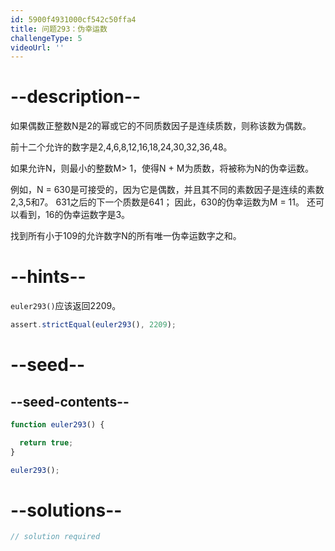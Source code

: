 ```yaml
---
id: 5900f4931000cf542c50ffa4
title: 问题293：伪幸运数
challengeType: 5
videoUrl: ''
---
```


# --description--

如果偶数正整数N是2的幂或它的不同质数因子是连续质数，则称该数为偶数。

前十二个允许的数字是2,4,6,8,12,16,18,24,30,32,36,48。

如果允许N，则最小的整数M> 1，使得N + M为质数，将被称为N的伪幸运数。

例如，N = 630是可接受的，因为它是偶数，并且其不同的素数因子是连续的素数2,3,5和7。 631之后的下一个质数是641； 因此，630的伪幸运数为M = 11。 还可以看到，16的伪幸运数字是3。

找到所有小于109的允许数字N的所有唯一伪幸运数字之和。

# --hints--

`euler293()`应该返回2209。

```js
assert.strictEqual(euler293(), 2209);
```

# --seed--

## --seed-contents--

```js
function euler293() {

  return true;
}

euler293();
```

# --solutions--

```js
// solution required
```
